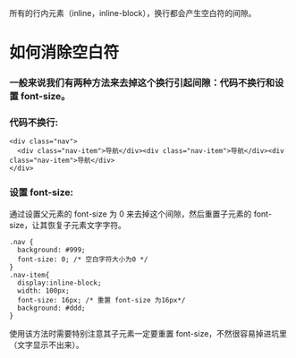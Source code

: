 所有的行内元素（inline，inline-block），换行都会产生空白符的间隙。
# 如何消除空白符 #
### 一般来说我们有两种方法来去掉这个换行引起间隙：代码不换行和设置 font-size。 ###
### 代码不换行: ###
    <div class="nav">
      <div class="nav-item">导航</div><div class="nav-item">导航</div><div class="nav-item">导航</div>
    </div>
### 设置 font-size: ###
通过设置父元素的 font-size 为 0 来去掉这个间隙，然后重置子元素的 font-size，让其恢复子元素文字字符。

    .nav {
      background: #999;
      font-size: 0; /* 空白字符大小为0 */
    }
    .nav-item{
      display:inline-block;
      width: 100px;
      font-size: 16px; /* 重置 font-size 为16px*/
      background: #ddd;
    }
使用该方法时需要特别注意其子元素一定要重置 font-size，不然很容易掉进坑里（文字显示不出来）。
